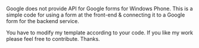 Google does not provide API for Google forms for Windows Phone. This is a simple code for using a form at the front-end & connecting it to a Google form for the backend service. 

You have to modify my template according to your code. If you like my work please feel free to contribute.
Thanks.